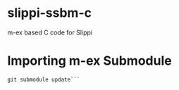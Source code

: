 # slippi-ssbm-c
m-ex based C code for Slippi

# Importing m-ex Submodule
```git submodule init
git submodule update```
